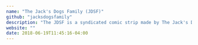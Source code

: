 ```yaml
---
name: "The Jack's Dogs Family (JDSF)"
github: "jacksdogsfamily"
description: "The JDSF is a syndicated comic strip made by The Jack's Dogs Family GmbH."
website: ""
date: 2018-06-19T11:45:16-04:00
---
```

